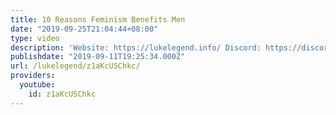```yaml
---
title: 10 Reasons Feminism Benefits Men
date: "2019-09-25T21:04:44+08:00"
type: video
description: 'Website: https://lukelegend.info/ Discord: https://discord.gg/k2GEvh9'
publishdate: "2019-09-11T19:25:34.000Z"
url: /lukelegend/z1aKcUSChkc/
providers:
  youtube:
    id: z1aKcUSChkc
---
```

